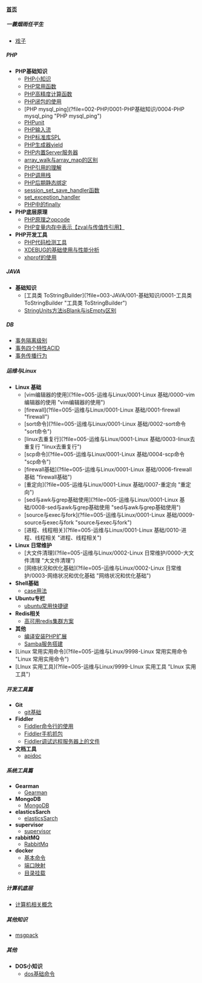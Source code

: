 
#### [首页](?file=首页 "返回首页")

##### 一蓑烟雨任平生
- [戏子](?file=001-一蓑烟雨任平生/0000-戏子 "戏子")

##### PHP
- **PHP基础知识**
    - [PHP小知识](?file=002-PHP/0001-PHP基础知识/0000-PHP小知识 "PHP小知识")
    - [PHP常用函数](?file=002-PHP/0001-PHP基础知识/0001-PHP常用函数 "PHP常用函数")
    - [PHP高精度计算函数](?file=002-PHP/0001-PHP基础知识/0002-PHP高精度计算函数 "PHP高精度计算函数")
    - [PHP闭包的使用](?file=002-PHP/0001-PHP基础知识/0003-PHP闭包的使用 "PHP闭包的使用")
    - [PHP mysql_ping](?file=002-PHP/0001-PHP基础知识/0004-PHP mysql_ping "PHP mysql_ping")
    - [PHPunit](?file=002-PHP/0001-PHP基础知识/0005-PHPunit "PHPunit")
    - [PHP输入流](?file=002-PHP/0001-PHP基础知识/0006-PHP输入流 "PHP输入流")
    - [PHP标准库SPL](?file=002-PHP/0001-PHP基础知识/0007-PHP标准库SPL "PHP标准库SPL")
    - [PHP生成器yield](?file=002-PHP/0001-PHP基础知识/0008-PHP生成器yield "PHP生成器yield")
    - [PHP内置Server服务器](?file=002-PHP/0001-PHP基础知识/0009-PHP内置Server服务器 "PHP内置Server服务器")
    - [array_walk与array_map的区别](?file=002-PHP/0001-PHP基础知识/0010-array_walk与array_map的区别 "array_walk与array_map的区别")
    - [PHP引用的理解](?file=002-PHP/0001-PHP基础知识/0011-PHP引用的理解 "PHP引用的理解")
    - [PHP调用栈](?file=002-PHP/0001-PHP基础知识/0012-PHP调用栈 "PHP调用栈")
    - [PHP后期静态绑定](?file=002-PHP/0001-PHP基础知识/0013-PHP后期静态绑定 "PHP后期静态绑定")
    - [session_set_save_handler函数](?file=002-PHP/0001-PHP基础知识/0014-session_set_save_handler函数 "session_set_save_handler函数")
    - [set_exception_handler](?file=002-PHP/0001-PHP基础知识/0015-set_exception_handler "set_exception_handler")
    - [PHP中的finally](?file=002-PHP/0001-PHP基础知识/0016-PHP中的finally "PHP中的finally")
- **PHP底层原理**
    - [PHP原理之opcode](?file=002-PHP/0002-PHP底层原理/0000-PHP原理之opcode "PHP原理之opcode")
    - [PHP变量内存中表示【zval与传值传引用】](?file=002-PHP/0002-PHP底层原理/0001-PHP变量内存中表示【zval与传值传引用】 "PHP变量内存中表示【zval与传值传引用】")
- **PHP开发工具**
    - [PHP代码检测工具](?file=002-PHP/0003-PHP开发工具/0001-PHP代码检测工具 "PHP代码检测工具")
    - [XDEBUG的基础使用与性能分析](?file=002-PHP/0003-PHP开发工具/0002-XDEBUG的基础使用与性能分析 "XDEBUG的基础使用与性能分析")
    - [xhprof的使用](?file=002-PHP/0003-PHP开发工具/0003-xhprof的使用 "xhprof的使用")

##### JAVA
- **基础知识**
    - [工具类 ToStringBuilder](?file=003-JAVA/001-基础知识/0001-工具类 ToStringBuilder "工具类 ToStringBuilder")
    - [StringUnits方法isBlank与isEmpty区别](?file=003-JAVA/001-基础知识/0002-StringUnits方法isBlank与isEmpty区别 "StringUnits方法isBlank与isEmpty区别")

##### DB
- [事务隔离级别](?file=004-DB/0000-事务隔离级别 "事务隔离级别")
- [事务四个特性ACID](?file=004-DB/0001-事务四个特性ACID "事务四个特性ACID")
- [事务传播行为](?file=004-DB/0002-事务传播行为 "事务传播行为")

##### 运维与Linux
- **Linux 基础**
    - [vim编辑器的使用](?file=005-运维与Linux/0001-Linux 基础/0000-vim编辑器的使用 "vim编辑器的使用")
    - [firewall](?file=005-运维与Linux/0001-Linux 基础/0001-firewall "firewall")
    - [sort命令](?file=005-运维与Linux/0001-Linux 基础/0002-sort命令 "sort命令")
    - [linux去重复行](?file=005-运维与Linux/0001-Linux 基础/0003-linux去重复行 "linux去重复行")
    - [scp命令](?file=005-运维与Linux/0001-Linux 基础/0004-scp命令 "scp命令")
    - [firewall基础](?file=005-运维与Linux/0001-Linux 基础/0006-firewall基础 "firewall基础")
    - [重定向](?file=005-运维与Linux/0001-Linux 基础/0007-重定向 "重定向")
    - [sed与awk与grep基础使用](?file=005-运维与Linux/0001-Linux 基础/0008-sed与awk与grep基础使用 "sed与awk与grep基础使用")
    - [source与exec与fork](?file=005-运维与Linux/0001-Linux 基础/0009-source与exec与fork "source与exec与fork")
    - [进程、线程相关](?file=005-运维与Linux/0001-Linux 基础/0010-进程、线程相关 "进程、线程相关")
- **Linux 日常维护**
    - [大文件清理](?file=005-运维与Linux/0002-Linux 日常维护/0000-大文件清理 "大文件清理")
    - [网络状况和优化基础](?file=005-运维与Linux/0002-Linux 日常维护/0003-网络状况和优化基础 "网络状况和优化基础")
- **Shell基础**
    - [case用法](?file=005-运维与Linux/0003-Shell基础/0003-case用法 "case用法")
- **Ubuntu专栏**
    - [ubuntu常用快捷键](?file=005-运维与Linux/0004-Ubuntu专栏/0000-ubuntu常用快捷键 "ubuntu常用快捷键")
- **Redis相关**
    - [高可用redis集群方案](?file=005-运维与Linux/0005-Redis相关/0001-高可用redis集群方案 "高可用redis集群方案")
- **其他**
    - [编译安装PHP扩展](?file=005-运维与Linux/0017-其他/0001-编译安装PHP扩展 "编译安装PHP扩展")
    - [Samba服务搭建](?file=005-运维与Linux/0017-其他/0005-Samba服务搭建 "Samba服务搭建")
- [Linux 常用实用命令](?file=005-运维与Linux/9998-Linux 常用实用命令 "Linux 常用实用命令")
- [LInux 实用工具](?file=005-运维与Linux/9999-LInux 实用工具 "LInux 实用工具")

##### 开发工具篇
- **Git**
    - [git基础](?file=006-开发工具篇/0001-Git/001-git基础 "git基础")
- **Fiddler**
    - [Fiddler命令行的使用](?file=006-开发工具篇/0002-Fiddler/0000-Fiddler命令行的使用 "Fiddler命令行的使用")
    - [Fiddler手机抓包](?file=006-开发工具篇/0002-Fiddler/0001-Fiddler手机抓包 "Fiddler手机抓包")
    - [Fiddler调试远程服务器上的文件](?file=006-开发工具篇/0002-Fiddler/0002-Fiddler调试远程服务器上的文件 "Fiddler调试远程服务器上的文件")
- **文档工具**
    - [apidoc](?file=006-开发工具篇/0003-文档工具/000-apidoc "apidoc")

##### 系统工具篇
- **Gearman**
    - [Gearman](?file=007-系统工具篇/0000-Gearman/0000-Gearman "Gearman")
- **MongoDB**
    - [MongoDB](?file=007-系统工具篇/0001-MongoDB/0001-MongoDB "MongoDB")
- **elasticsSarch**
    - [elasticsSarch](?file=007-系统工具篇/0002-elasticsSarch/0002-elasticsSarch "elasticsSarch")
- **supervisor**
    - [supervisor](?file=007-系统工具篇/0003-supervisor/0003-supervisor "supervisor")
- **rabbitMQ**
    - [RabbitMq](?file=007-系统工具篇/0004-rabbitMQ/0000-RabbitMq "RabbitMq")
- **docker**
    - [基本命令](?file=007-系统工具篇/0005-docker/0001-基本命令 "基本命令")
    - [端口映射](?file=007-系统工具篇/0005-docker/0005-端口映射 "端口映射")
    - [目录挂载](?file=007-系统工具篇/0005-docker/0006-目录挂载 "目录挂载")

##### 计算机底层
- [计算机相关概念](?file=008-计算机底层/0001-计算机相关概念 "计算机相关概念")

##### 其他知识
- [msgpack](?file=009-其他知识/0001-msgpack "msgpack")

##### 其他
- **DOS小知识**
    - [dos基础命令](?file=099-其他/0001-DOS小知识/0001-dos基础命令 "dos基础命令")
